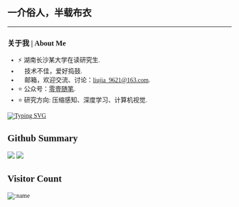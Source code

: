 <font face = "宋体">

## 一介俗人，半载布衣👋

---


### 关于我 | About Me

- ⚡ 湖南长沙某大学在读研究生. 
- 🌱 技术不佳，爱好捣鼓.
- 💬 邮箱，欢迎交流、讨论：[liujia_9621@163.com](mailto:liujia_9621@163.com).
- ⭐ 公众号：[零壹随笔](https://mp.weixin.qq.com/mp/profile_ext?action=home&__biz=MzkyODE3MDgyNg==&scene=124&uin=&key=&devicetype=Windows+10+x64&version=63020170&lang=zh_CN&a8scene=7&fontgear=2).
- ⭐ 研究方向: 压缩感知、深度学习、计算机视觉.


<!-- [![Cl0udG0d's github stats](https://github-readme-stats.vercel.app/api?username=ZeroOneTaT&show_icons=true&theme=dark)](https://github.com/anuraghazra/github-readme-stats) -->

  [![Typing SVG](https://readme-typing-svg.herokuapp.com?font=Fira+Code&size=30&pause=1000&color=6998B2F9&center=true&vCenter=true&repeat=false&width=435&lines=chanper+-+%E6%97%A0%E9%99%90%E8%BF%9B%E6%AD%A5)](https://git.io/typing-svg)


## Github Summary

<img src="https://github-readme-stats.vercel.app/api?username=zeroonetat" />

<img src="https://github-readme-stats.vercel.app/api/top-langs/?username=zeroonetat&layout=compact&langs_count=8" />


## Visitor Count

![:name](https://count.getloli.com/get/@:zeroonetat)
  

</font>
